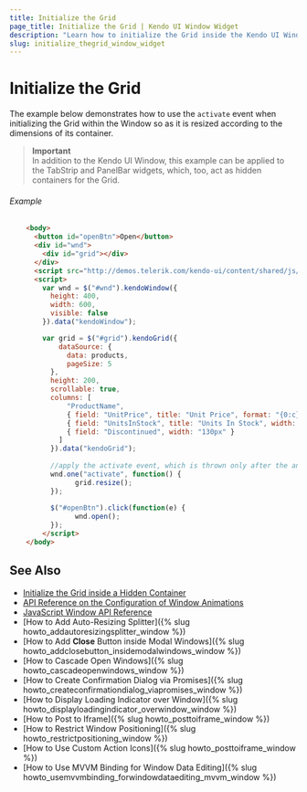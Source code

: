 ```yaml
---
title: Initialize the Grid
page_title: Initialize the Grid | Kendo UI Window Widget
description: "Learn how to initialize the Grid inside the Kendo UI Window widget by resizing it according to the dimensions of its container."
slug: initialize_thegrid_window_widget
---
```


# Initialize the Grid

The example below demonstrates how to use the `activate` event when initializing the Grid within the Window so as it is resized according to the dimensions of its container. 

> **Important**  
> In addition to the Kendo UI Window, this example can be applied to the TabStrip and PanelBar widgets, which, too, act as hidden containers for the Grid. 

###### Example

```html
    <body>
      <button id="openBtn">Open</button>
      <div id="wnd">
        <div id="grid"></div>
      </div>
      <script src="http://demos.telerik.com/kendo-ui/content/shared/js/products.js"></script>
      <script>
  	    var wnd = $("#wnd").kendoWindow({
          height: 400,
          width: 600,
          visible: false 
        }).data("kendoWindow");

        var grid = $("#grid").kendoGrid({
            dataSource: {
              data: products,
              pageSize: 5
          },
          height: 200,
          scrollable: true,
          columns: [
              "ProductName",
              { field: "UnitPrice", title: "Unit Price", format: "{0:c}", width: "130px" },
              { field: "UnitsInStock", title: "Units In Stock", width: "130px" },
              { field: "Discontinued", width: "130px" }
            ]
          }).data("kendoGrid");
       
          //apply the activate event, which is thrown only after the animation is played out
          wnd.one("activate", function() {
                grid.resize();
          });
    
          $("#openBtn").click(function(e) {
                wnd.open();
          });
        </script>
    </body>
```

## See Also

* [Initialize the Grid inside a Hidden Container](/web/grid/appearance#initialize-the-grid-inside-a-hidden-container)    
* [API Reference on the Configuration of Window Animations](/api/javascript/ui/window#configuration-animation)
* [JavaScript Window API Reference](/api/javascript/ui/window)
* [How to Add Auto-Resizing Splitter]({% slug howto_addautoresizingsplitter_window %})
* [How to Add **Close** Button inside Modal Windows]({% slug howto_addclosebutton_insidemodalwindows_window %})
* [How to Cascade Open Windows]({% slug howto_cascadeopenwindows_window %})
* [How to Create Confirmation Dialog via Promises]({% slug howto_createconfirmationdialog_viapromises_window %})
* [How to Display Loading Indicator over Window]({% slug howto_displayloadingindicator_overwindow_window %})
* [How to Post to Iframe]({% slug howto_posttoiframe_window %})
* [How to Restrict Window Positioning]({% slug howto_restrictpositioning_window %})
* [How to Use Custom Action Icons]({% slug howto_posttoiframe_window %})
* [How to Use MVVM Binding for Window Data Editing]({% slug howto_usemvvmbinding_forwindowdataediting_mvvm_window %})